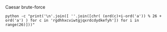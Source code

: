 Caesar brute-force
```
python -c "print('\n'.join([ ''.join([chr( (ord(c)+i-ord('a')) % 26 + ord('a') ) for c in 'rgdhhxcviwtgjqxrdcdydkefyh']) for i in range(26)]))"
```
